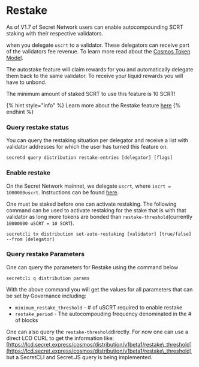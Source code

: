 # Restake

As of V1.7 of Secret Network users can enable autocompounding SCRT staking with their respective validators.

when you delegate `uscrt` to a validator. These delegators can receive part of the validators fee revenue. To learn more read about the [Cosmos Token Model](https://github.com/cosmos/cosmos/raw/master/Cosmos\_Token\_Model.pdf).

The autostake feature will claim rewards for you and automatically delegate them back to the same validator. To receive your liquid rewards you will have to unbond.

The minimum amount of staked SCRT to use this feature is 10 SCRT!

{% hint style="info" %}
Learn more about the Restake feature [here](../../../development/development-concepts/example-contracts/secret-contract-fundamentals/auto-restaking.md)
{% endhint %}

### Query restake status <a href="#query-validators" id="query-validators"></a>

You can query the restaking situation per delegator and receive a list with validator addresses for which the user has turned this feature on.

```
secretd query distribution restake-entries [delegator] [flags]
```

### Enable restake <a href="#bond-tokens" id="bond-tokens"></a>

On the Secret Network mainnet, we delegate `uscrt`, where `1scrt = 1000000uscrt`. Instructions can be found [here](delegating.md).

One must be staked before one can activate restaking. The following command can be used to activate restaking for the stake that is with that validator as long more tokens are bonded than `restake-threshold`(currently `10000000 uSCRT = 10 SCRT`).

```
secretcli tx distribution set-auto-restaking [validator] [true/false] --from [delegator]
```

### Query restake Parameters

One can query the parameters for Restake using the command below

```
secretcli q distribution params
```

With the above command you will get the values for all parameters that can be set by Governance including:

* &#x20;`minimum_restake_threshold` - # of uSCRT required to enable restake
* `restake_period` - The autocompouding frequency denominated in the # of blocks

One can also query the `restake-threshold`directly. For now one can use a direct LCD CURL to get the information like: [https://lcd.secret.express/cosmos/distribution/v1beta1/restake\_threshold](https://lcd.secret.express/cosmos/distribution/v1beta1/restake\_threshold) but a SecretCLI and Secret.JS query is being implemented.
